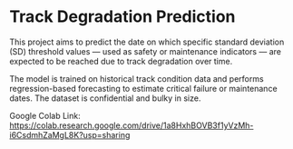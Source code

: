 # Track Degradation Prediction

This project aims to predict the date on which specific standard deviation (SD) threshold values — used as safety or maintenance indicators — are expected to be reached due to track degradation over time.

The model is trained on historical track condition data and performs regression-based forecasting to estimate critical failure or maintenance dates.
The dataset is confidential and bulky in size.

Google Colab Link: https://colab.research.google.com/drive/1a8HxhBOVB3f1yVzMh-i6CsdmhZaMgL8K?usp=sharing
